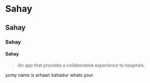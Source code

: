 # Sahay

## Sahay

### Sahay

#### Sahay

> An app that provides a collaborative experience to hospitals.

yomy name is arhaan bahadur whats your
